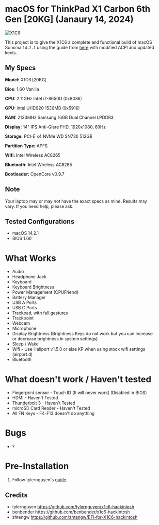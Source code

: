 # macOS for ThinkPad X1 Carbon 6th Gen [20KG] (Janaury 14, 2024)
![X1C6](https://psrefstuff.lenovo.com/syspool//Sys/Image/ThinkPad/ThinkPad_X1_Carbon_6th_Gen/ThinkPad_X1_Carbon_6th_Gen_CT1_09.png)

This project is to give the X1C6 a complete and functional build of macOS Sonoma `14.2.1` using the guide from  [here](https://github.com/tylernguyen/x1c6-hackintosh) with modified ACPI and updated kexts.

## My Specs
**Model:** X1C6 [20KG]

**Bios:** 1.60 Vanilla

**CPU:** 2.11GHz Intel i7-8650U (0x8086)

**GPU:** Intel UHD620 1536MB (0x5916)

**RAM:** 2133MHz Samsung 16GB Dual Channel LPDDR3

**Display:** 14" IPS Anti-Glare FHD, 1920x1080, 60Hz

**Storage:** PCI-E x4 NVMe WD SN730 512GB

**Partition Type:** APFS

**Wifi:** Intel Wireless AC8265

**Bluetooth:** Intel Wireless AC8265

**Bootloader:** OpenCore v0.9.7

## Note
Your laptop may or may not have the exact specs as mine. Results may vary. If you need help, please ask.

## Tested Configurations
- macOS 14.2.1
- BIOS 1.60

# What Works
- Audio
- Headphone Jack
- Keyboard
- Keyboard Brightness
- Power Management (CPUFriend)
- Battery Manager
- USB A Ports
- USB C Ports
- Trackpad, with full gestures
- Trackpoint
- Webcam
- Microphone
- Display Brightness (Brightness Keys do not work but you can increase or decrease brightness in system settings)
- Sleep / Wake
- Wifi - Use Heliport v1.5.0 or else KP when using stock wifi settings (airport.d)
- Bluetooth

# What doesn't work / Haven't tested
- Fingerprint sensor - Touch ID (It will never work) (Disabled in BIOS)
- HDMI - Haven't Tested
- Thunderbolt 3 - Haven't Tested
- microSD Card Reader - Haven't Tested
- All FN Keys - F4-F12 doesn't do anything
  
# Bugs
- ?

# Pre-Installation
1. Follow tylernguyen's [guide](https://tylernguyen.github.io/x1c6-hackintosh/).

## Credits
- tylernguyen https://github.com/tylernguyen/x1c6-hackintosh
- benbender https://github.com/benbender/x1c6-hackintosh
- zhtengw https://github.com/zhtengw/EFI-for-X1C6-hackintosh
